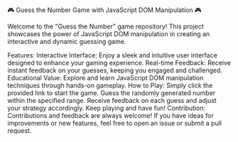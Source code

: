 🎮 Guess the Number Game with JavaScript DOM Manipulation 🎮

Welcome to the "Guess the Number" game repository! This project showcases the power of JavaScript DOM manipulation in creating an interactive and dynamic guessing game.

Features:
Interactive Interface: Enjoy a sleek and intuitive user interface designed to enhance your gaming experience.
Real-time Feedback: Receive instant feedback on your guesses, keeping you engaged and challenged.
Educational Value: Explore and learn JavaScript DOM manipulation techniques through hands-on gameplay.
How to Play:
Simply click the provided link to start the game.
Guess the randomly generated number within the specified range.
Receive feedback on each guess and adjust your strategy accordingly.
Keep playing and have fun!
Contribution:
Contributions and feedback are always welcome! If you have ideas for improvements or new features, feel free to open an issue or submit a pull request.
